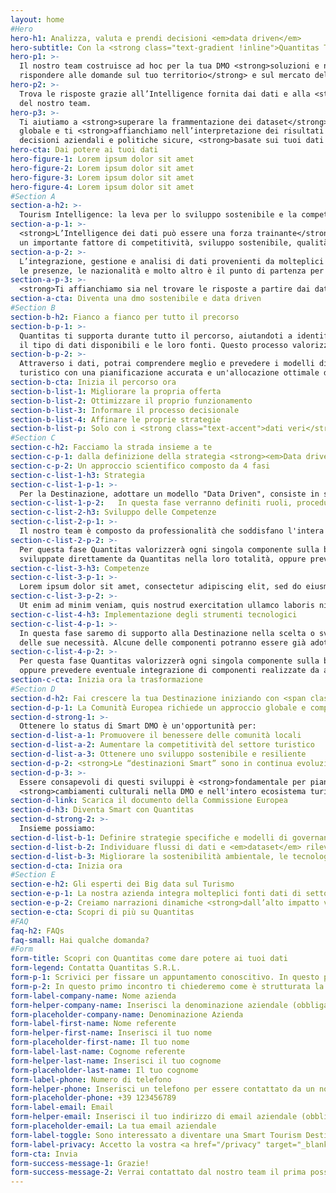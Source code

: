 ```yaml
---
layout: home
#Hero
hero-h1: Analizza, valuta e prendi decisioni <em>data driven</em>
hero-subtitle: Con la <strong class="text-gradient !inline">Quantitas Tourism Intelligence</strong> puoi gestire la tua DMO partendo dai tuoi dati più importanti.
hero-p1: >-
  Il nostro team costruisce ad hoc per la tua DMO <strong>soluzioni e narrazioni integrate di dati per
  rispondere alle domande sul tuo territorio</strong> e sul mercato del turismo.
hero-p2: >-
  Trova le risposte grazie all’Intelligence fornita dai dati e alla <strong><em>data knowledge</em></strong>
  del nostro team.
hero-p3: >-
  Ti aiutiamo a <strong>superare la frammentazione dei dataset</strong> sul turismo per avere una visione
  globale e ti <strong>affianchiamo nell’interpretazione dei risultati e delle tendenze</strong>. Prendi
  decisioni aziendali e politiche sicure, <strong>basate sui tuoi dati sul turismo e sul territorio</strong>.
hero-cta: Dai potere ai tuoi dati
hero-figure-1: Lorem ipsum dolor sit amet
hero-figure-2: Lorem ipsum dolor sit amet
hero-figure-3: Lorem ipsum dolor sit amet
hero-figure-4: Lorem ipsum dolor sit amet
#Section A
section-a-h2: >-
  Tourism Intelligence: la leva per lo sviluppo sostenibile e la competitività della Destinazione
section-a-p-1: >-
  <strong>L’Intelligence dei dati può essere una forza trainante</strong> per l'innovazione delle destinazioni turistiche e 
  un importante fattore di competitività, sviluppo sostenibile, qualità della vita e resilienza.
section-a-p-2: >-
  L’integrazione, gestione e analisi di dati provenienti da molteplici fonti come: il territorio, i flussi turistici, 
  le presenze, le nazionalità e molto altro è il punto di partenza per comprendere a fondo cosa succede nel proprio territorio.
section-a-p-3: >-
  <strong>Ti affianchiamo sia nel trovare le risposte a partire dai dati, sia nella costruzione di una strategia basata su questi dati.</strong>
section-a-cta: Diventa una dmo sostenibile e data driven
#Section B
section-b-h2: Fianco a fianco per tutto il precorso
section-b-p-1: >-
  Quantitas ti supporta durante tutto il percorso, aiutandoti a identificare lo scopo della raccolta e analisi dei dati, i destinatari e i produttori, 
  il tipo di dati disponibili e le loro fonti. Questo processo valorizza i dati dell'ecosistema turistico, sia pubblico che privato.
section-b-p-2: >-
  Attraverso i dati, potrai comprendere meglio e prevedere i modelli di turismo, migliorando l'efficienza e la competitività del tuo ecosistema 
  turistico con una pianificazione accurata e un'allocazione ottimale delle risorse.
section-b-cta: Inizia il percorso ora
section-b-list-1: Migliorare la propria offerta
section-b-list-2: Ottimizzare il proprio funzionamento
section-b-list-3: Informare il processo decisionale
section-b-list-4: Affinare le proprie strategie
section-b-list-p: Solo con i <strong class="text-accent">dati veri</strong> puoi prendere le <strong class="text-accent">decisioni giuste</strong>
#Section C
section-c-h2: Facciamo la strada insieme a te
section-c-p-1: dalla definizione della strategia <strong><em>Data driven</strong></em> alla costruzione del <strong><em>Data Management Plan</strong></em>.
section-c-p-2: Un approccio scientifico composto da 4 fasi
section-c-list-1-h3: Strategia
section-c-list-1-p-1: >-
  Per la Destinazione, adottare un modello "Data Driven", consiste in sostanza nel fare dei dati la base di appoggio del processo decisionale e della scoperta di nuove strategie e azioni di marketing.  Nello specifico, per consentire alla DMO di transitare verso lo stato di "Smart Tourism Destination", è fondamentale, in termini di Governance della medesima, acquisire una capacità di ottenere e usare in maniera sistematica informazioni estratte dai dati.
section-c-list-1-p-2:   In questa fase verranno definiti ruoli, procedure, componenti tecnologiche necessarie, architetture, data policy e l'insieme di tutte le attività associate alla gestione e alla governance dei dati della Destinazione.
section-c-list-2-h3: Sviluppo delle Competenze
section-c-list-2-p-1: >-
  Il nostro team è composto da professionalità che soddisfano l'intera gamma di necessità informative e tecnologiche della Destinazione. Accompagnerà la Destinazione in tutti i processi di Individuazione e Raccolta Dati (Data Collection), Integrazione Dati (Data Integration) e nella definizione degli Indici di Prestazione Territoriali (KPI) più adatti per le proprie realtà. Formerà il proprio personale interno nell'acquisizione degli strumenti indispensabili per una Gestione del Dato (Data Management) sostenibile e permanente.
section-c-list-2-p-2: >-
  Per questa fase Quantitas valorizzerà ogni singola componente sulla base di quanto definito nella fase progettuale. Le singole componenti possono essere
  sviluppate direttamente da Quantitas nella loro totalità, oppure prevedere eventuale integrazione di componenti realizzate da altri fornitori.
section-c-list-3-h3: Competenze
section-c-list-3-p-1: >- 
  Lorem ipsum dolor sit amet, consectetur adipiscing elit, sed do eiusmod tempor incididunt ut labore et dolore magna aliqua.
section-c-list-3-p-2: >-
  Ut enim ad minim veniam, quis nostrud exercitation ullamco laboris nisi ut aliquip ex ea commodo consequat. Duis aute irure dolor in reprehenderit in voluptate velit esse cillum dolore eu fugiat nulla pariatur.
section-c-list-4-h3: Implementazione degli strumenti tecnologici
section-c-list-4-p-1: >-
  In questa fase saremo di supporto alla Destinazione nella scelta o sviluppo degli strumenti informatici e suoi componenti studiati su misura sulla base
  delle sue necessità. Alcune delle componenti potranno essere già adottate e in uso dalla Destinazione, e in questo caso si provvederà a una loro implementazione in modo conforme alle diverse tecnologie coinvolte.
section-c-list-4-p-2: >-
  Per questa fase Quantitas valorizzerà ogni singola componente sulla base di quanto definito nella fase progettuale. Le singole componenti possono essere sviluppate direttamente dal nostro team nella loro totalità,
  oppure prevedere eventuale integrazione di componenti realizzate da altri fornitori.
section-c-cta: Inizia ora la trasformazione
#Section D
section-d-h2: Fai crescere la tua Destinazione iniziando con <span class="text-accent"><span class="font-bold">Quantitas</span> il percorso per diventare una <span class="font-bold">SMART DMO</span></span>
section-d-p-1: La Comunità Europea richiede un approccio globale e competenze specifiche per ottenere la certificazione e dare accesso ai Fondi Europei
section-d-strong-1: >- 
  Ottenere lo status di Smart DMO è un'opportunità per:
section-d-list-a-1: Promuovere il benessere delle comunità locali
section-d-list-a-2: Aumentare la competitività del settore turistico
section-d-list-a-3: Ottenere uno sviluppo sostenibile e resiliente
section-d-p-2: <strong>Le “destinazioni Smart” sono in continua evoluzione</strong> nella fornitura di servizi ai turisti, a seguito di cambiamenti socio-demografici, culturali, tecnologici, ambientali e politici che interessano tutti gli ambiti della società.
section-d-p-3: >-
  Essere consapevoli di questi sviluppi è <strong>fondamentale per pianificare strategie di gestione e sviluppo del turismo e azioni tempestive</strong>. Soprattutto quando il management innovativo della destinazione richiede non solo investimenti in tecnologie ma anche 
  <strong>cambiamenti culturali nella DMO e nell'intero ecosistema turistico</strong>.
section-d-link: Scarica il documento della Commissione Europea
section-d-h3: Diventa Smart con Quantitas
section-d-strong-2: >-
  Insieme possiamo:
section-d-list-b-1: Definire strategie specifiche e modelli di governance efficaci
section-d-list-b-2: Individuare flussi di dati e <em>dataset</em> rilevanti
section-d-list-b-3: Migliorare la sostenibilità ambientale, le tecnologie e le infrastrutture chiave
section-d-cta: Inizia ora
#Section E  
section-e-h2: Gli esperti dei Big data sul Turismo
section-e-p-1: La nostra azienda integra molteplici fonti dati di settore <strong>elaborati, integrati, analizzati e interpretati</strong>.
section-e-p-2: Creiamo narrazioni dinamiche <strong>dall’alto impatto visivo</strong> che aiutano le DMO nell’analisi del territorio, nel fare management e nel <strong>prendere decisioni strategiche</strong>.
section-e-cta: Scopri di più su Quantitas
#FAQ
faq-h2: FAQs
faq-small: Hai qualche domanda?
#Form
form-title: Scopri con Quantitas come dare potere ai tuoi dati
form-legend: Contatta Quantitas S.R.L.
form-p-1: Scrivici per fissare un appuntamento conoscitivo. In questo primo incontro ti chiederemo come è strutturata la tua destinazione, quali sono le vostre esigenze e a quali domande volete che i dati e il nostro team trovino la risposta.
form-p-2: In questo primo incontro ti chiederemo come è strutturata la tua destinazione, quali sono le vostre esigenze e a quali domande volete che i dati e il nostro team trovino la risposta.
form-label-company-name: Nome azienda
form-helper-company-name: Inserisci la denominazione aziendale (obbligatorio)
form-placeholder-company-name: Denominazione Azienda
form-label-first-name: Nome referente
form-helper-first-name: Inserisci il tuo nome
form-placeholder-first-name: Il tuo nome
form-label-last-name: Cognome referente
form-helper-last-name: Inserisci il tuo cognome
form-placeholder-last-name: Il tuo cognome
form-label-phone: Numero di telefono
form-helper-phone: Inserisci un telefono per essere contattato da un nostro responsabile
form-placeholder-phone: +39 123456789
form-label-email: Email
form-helper-email: Inserisci il tuo indirizzo di email aziendale (obbligatorio)
form-placeholder-email: La tua email aziendale
form-label-toggle: Sono interessato a diventare una Smart Tourism Destination
form-label-privacy: Accetto la vostra <a href="/privacy" target="_blank" class="underline text-primary">privacy policy</a>
form-cta: Invia
form-success-message-1: Grazie!
form-success-message-2: Verrai contattato dal nostro team il prima possibile
---
```

